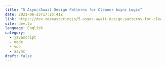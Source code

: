 ```yaml
---
title: "5 Async/Await Design Patterns for Cleaner Async Logic"
date: 2021-06-25T17:26:41Z
link: https://dev.to/masteringjs/5-async-await-design-patterns-for-cleaner-async-logic-1fkh?utm_medium=RSS&utm_source=news.12bit.vn
site: dev.to
language: English
category:
  - javascript
  - node
  - vue
  - async
draft: false
---
```

